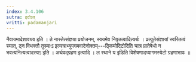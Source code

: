 ```yaml
---
index: 3.4.106
sutra: इटोऽत्‌
vritti: padamanjari
---
```


 नैवायमादेशावयव इति । ते नास्तेत्संज्ञया प्रयोजनम्, स्वयमेव निवृतत्वादित्यर्थः । प्रत्युतेसंज्ञायां स्वरितत्वं स्यात्, ठ्न विभक्तौ तुस्माःऽ इत्यत्राभ्युपगमवादेनोक्तम्---ठ्किमोदिटोदिति चात्र प्रातेषेधो न भवत्यनित्यत्वादस्यऽ इति । अर्थवद्ग्रहण इत्यादि । ल स्थाने य इडिति विशेषणादप्यागमस्येटो ग्रहणाभावः ॥